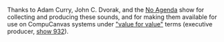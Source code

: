 
Thanks to Adam Curry, John C. Dvorak, and the [No Agenda](http://www.noagendashow.com/)
show for collecting and producing these sounds,
and for making them available for use on CompuCanvas systems
under ["value for value"](http://dvorak.org/na/) terms 
(executive producer, [show 932](http://adam.curry.com/html/NoAgendaEpisode932Ro-1495744815.html#tabcredits)).
